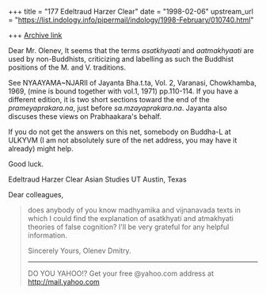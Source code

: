 +++
title = "177 Edeltraud Harzer Clear"
date = "1998-02-06"
upstream_url = "https://list.indology.info/pipermail/indology/1998-February/010740.html"

+++
[Archive link](https://list.indology.info/pipermail/indology/1998-February/010740.html)

Dear Mr. Olenev,
It seems that the terms *asatkhyaati* and *aatmakhyaati* are
used by non-Buddhists, criticizing and labelling as such the
Buddhist positions of the M. and V. traditions.

See
NYAAYAMA~NJARII of Jayanta Bha.t.ta, Vol. 2, Varanasi, Chowkhamba, 1969,
(mine is bound together with vol.1, 1971) pp.110-114. If you have
a different edition, it is two short sections toward the end of the
*prameyaprakara.na*, just before *sa.mzayaprakara.na*. Jayanta also
discuses these views on Prabhaakara's behalf.

If you do not get the answers on this net, somebody on Buddha-L at ULKYVM
(I am not absolutely sure of the net address, you may have it already)
might help.

Good luck.

Edeltraud Harzer Clear
Asian Studies
UT Austin, Texas


Dear colleagues,
>
>   does anybody of you know madhyamika and vijnanavada texts in which
>I could find the explanation of
>asatkhyati and atmakhyati theories of false cognition?
>I'll be very grateful for any helpful information.
>
>   Sincerely Yours,  Olenev Dmitry.
>
>
>
>_________________________________________________________
>DO YOU YAHOO!?
>Get your free @yahoo.com address at http://mail.yahoo.com
>



